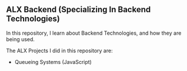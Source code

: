 ## ALX Backend (Specializing In Backend Technologies)

In this repository, I learn about Backend Technologies, and how they are being used.

The ALX Projects I did in this repository are:
- Queueing Systems (JavaScript)

